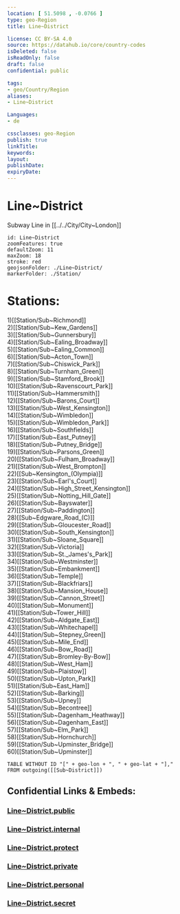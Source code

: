 ```yaml
---
location: [ 51.5098 , -0.0766 ] 
type: geo-Region
title: Line~District

license: CC BY-SA 4.0
source: https://datahub.io/core/country-codes
isDeleted: false
isReadOnly: false
draft: false
confidential: public

tags:
- geo/Country/Region
aliases:
- Line~District

Languages:
- de

cssclasses: geo-Region
publish: true
linkTitle: 
keywords: 
layout: 
publishDate: 
expiryDate: 
---
```


# Line~District

Subway Line in [[../../City/City~London]] 

```leaflet
id: Line~District
zoomFeatures: true 
defaultZoom: 11 
maxZoom: 18
stroke: red
geojsonFolder: ./Line~District/
markerFolder: ./Station/
```


# Stations: 
1)[[Station/Sub~Richmond]]  
2)[[Station/Sub~Kew_Gardens]]  
3)[[Station/Sub~Gunnersbury]]  
4)[[Station/Sub~Ealing_Broadway]]  
5)[[Station/Sub~Ealing_Common]]   
6)[[Station/Sub~Acton_Town]]  
7)[[Station/Sub~Chiswick_Park]]  
8)[[Station/Sub~Turnham_Green]]  
9)[[Station/Sub~Stamford_Brook]]  
10)[[Station/Sub~Ravenscourt_Park]]  
11)[[Station/Sub~Hammersmith]]  
12)[[Station/Sub~Barons_Court]]  
13)[[Station/Sub~West_Kensington]]  
14)[[Station/Sub~Wimbledon]]  
15)[[Station/Sub~Wimbledon_Park]]  
16)[[Station/Sub~Southfields]]  
17)[[Station/Sub~East_Putney]]  
18)[[Station/Sub~Putney_Bridge]]  
19)[[Station/Sub~Parsons_Green]]  
20)[[Station/Sub~Fulham_Broadway]]  
21)[[Station/Sub~West_Brompton]]  
22)[[Sub~Kensington_(Olympia)]]  
23)[[Station/Sub~Earl's_Court]]  
24)[[Station/Sub~High_Street_Kensington]]  
25)[[Station/Sub~Notting_Hill_Gate]]  
26)[[Station/Sub~Bayswater]]  
27)[[Station/Sub~Paddington]]  
28)[[Sub~Edgware_Road_(C)]]  
29)[[Station/Sub~Gloucester_Road]]  
30)[[Station/Sub~South_Kensington]]  
31)[[Station/Sub~Sloane_Square]]  
32)[[Station/Sub~Victoria]]  
33)[[Station/Sub~St._James's_Park]]  
34)[[Station/Sub~Westminster]]  
35)[[Station/Sub~Embankment]]  
36)[[Station/Sub~Temple]]  
37)[[Station/Sub~Blackfriars]]  
38)[[Station/Sub~Mansion_House]]  
39)[[Station/Sub~Cannon_Street]]  
40)[[Station/Sub~Monument]]  
41)[[Station/Sub~Tower_Hill]]  
42)[[Station/Sub~Aldgate_East]]  
43)[[Station/Sub~Whitechapel]]  
44)[[Station/Sub~Stepney_Green]]  
45)[[Station/Sub~Mile_End]]  
46)[[Station/Sub~Bow_Road]]  
47)[[Station/Sub~Bromley-By-Bow]]  
48)[[Station/Sub~West_Ham]]  
49)[[Station/Sub~Plaistow]]  
50)[[Station/Sub~Upton_Park]]  
51)[[Station/Sub~East_Ham]]  
52)[[Station/Sub~Barking]]  
53)[[Station/Sub~Upney]]  
54)[[Station/Sub~Becontree]]  
55)[[Station/Sub~Dagenham_Heathway]]  
56)[[Station/Sub~Dagenham_East]]  
57)[[Station/Sub~Elm_Park]]  
58)[[Station/Sub~Hornchurch]]  
59)[[Station/Sub~Upminster_Bridge]]  
60)[[Station/Sub~Upminster]]  


```dataview
TABLE WITHOUT ID "[" + geo-lon + ", " + geo-lat + "],"
FROM outgoing([[Sub~District]])
```


## Confidential Links & Embeds: 

### [Line~District.public](/_public/\Earth\Continent\Europe\Europe~North\UK\England\Regions~England\London,Greater\cities~GreaterLondon\UndergroundLine~District.public.md) 

### [Line~District.internal](/_internal/\Earth\Continent\Europe\Europe~North\UK\England\Regions~England\London,Greater\cities~GreaterLondon\UndergroundLine~District.internal.md) 

### [Line~District.protect](/_protect/\Earth\Continent\Europe\Europe~North\UK\England\Regions~England\London,Greater\cities~GreaterLondon\UndergroundLine~District.protect.md) 

### [Line~District.private](/_private/\Earth\Continent\Europe\Europe~North\UK\England\Regions~England\London,Greater\cities~GreaterLondon\UndergroundLine~District.private.md) 

### [Line~District.personal](/_personal/\Earth\Continent\Europe\Europe~North\UK\England\Regions~England\London,Greater\cities~GreaterLondon\UndergroundLine~District.personal.md) 

### [Line~District.secret](/_secret/\Earth\Continent\Europe\Europe~North\UK\England\Regions~England\London,Greater\cities~GreaterLondon\UndergroundLine~District.secret.md)

